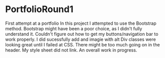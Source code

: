 # PortfolioRound1
First attempt at a portfolio
In this project I attempted to use the Bootstrap method. 
Bootstrap might have been a poor choice, as I didn't fully understand it. 
Couldn't figure out how to get my buttons/navigation bar to work properly. 
I did sucessfully add and imagie with alt 
Div classes were looking great until I failed at CSS. 
There might be too much going on in the header. My style sheet did not link. 
An overall work in progress.
